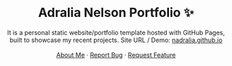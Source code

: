 <!-- PROJECT LOGO -->
<br />
<p align="center">
  <h1 align="center">Adralia Nelson Portfolio ✨</h1>

  <p align="center">
    It is a personal static website/portfolio template hosted with GitHub Pages, built to showcase my recent projects. Site URL / Demo: 
    <a href="https://nadralia.github.io/adralianelson/">nadralia.github.io</a>
    <br />
    <br />
    <a href="https://nadralia.github.io/adralianelson/#aboutme">About Me</a>
    ·
    <a href="https://github.com/nadralia/adralianelson/issues">Report Bug</a>
    ·
    <a href="https://github.com/nadralia/adralianelson/issues">Request Feature</a>
  </p>
</p>

